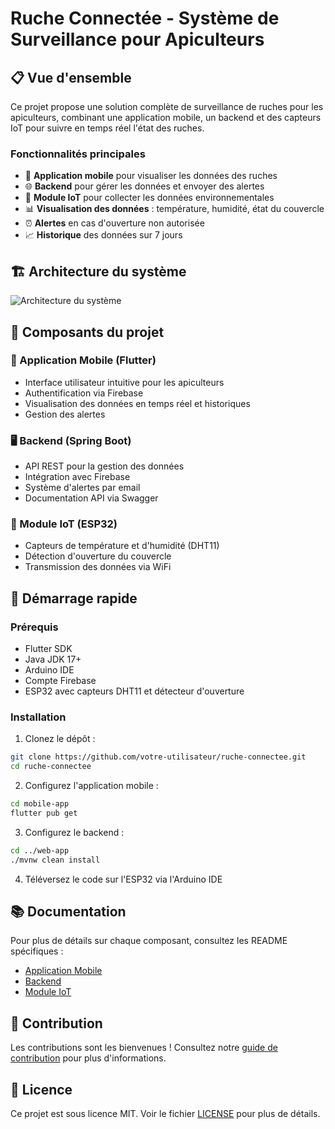 # Ruche Connectée - Système de Surveillance pour Apiculteurs

## 📋 Vue d'ensemble

Ce projet propose une solution complète de surveillance de ruches pour les apiculteurs, combinant une application mobile, un backend et des capteurs IoT pour suivre en temps réel l'état des ruches.

### Fonctionnalités principales

- 📱 **Application mobile** pour visualiser les données des ruches
- 🌐 **Backend** pour gérer les données et envoyer des alertes
- 🔌 **Module IoT** pour collecter les données environnementales
- 📊 **Visualisation des données** : température, humidité, état du couvercle
- ⏰ **Alertes** en cas d'ouverture non autorisée
- 📈 **Historique** des données sur 7 jours

## 🏗️ Architecture du système

![Architecture du système](docs/ruche-architecture.png)

## 🧩 Composants du projet

### 📱 Application Mobile (Flutter)
- Interface utilisateur intuitive pour les apiculteurs
- Authentification via Firebase
- Visualisation des données en temps réel et historiques
- Gestion des alertes

### 🖥️ Backend (Spring Boot)
- API REST pour la gestion des données
- Intégration avec Firebase
- Système d'alertes par email
- Documentation API via Swagger

### 🔌 Module IoT (ESP32)
- Capteurs de température et d'humidité (DHT11)
- Détection d'ouverture du couvercle
- Transmission des données via WiFi

## 🚀 Démarrage rapide

### Prérequis
- Flutter SDK
- Java JDK 17+
- Arduino IDE
- Compte Firebase
- ESP32 avec capteurs DHT11 et détecteur d'ouverture

### Installation

1. Clonez le dépôt :
```bash
git clone https://github.com/votre-utilisateur/ruche-connectee.git
cd ruche-connectee
```

2. Configurez l'application mobile :
```bash
cd mobile-app
flutter pub get
```

3. Configurez le backend :
```bash
cd ../web-app
./mvnw clean install
```

4. Téléversez le code sur l'ESP32 via l'Arduino IDE

## 📚 Documentation

Pour plus de détails sur chaque composant, consultez les README spécifiques :
- [Application Mobile](mobile-app/README.md)
- [Backend](web-app/README.md)
- [Module IoT](esp32-code/README.md)

## 🤝 Contribution

Les contributions sont les bienvenues ! Consultez notre [guide de contribution](CONTRIBUTING.md) pour plus d'informations.

## 📄 Licence

Ce projet est sous licence MIT. Voir le fichier [LICENSE](LICENSE) pour plus de détails.